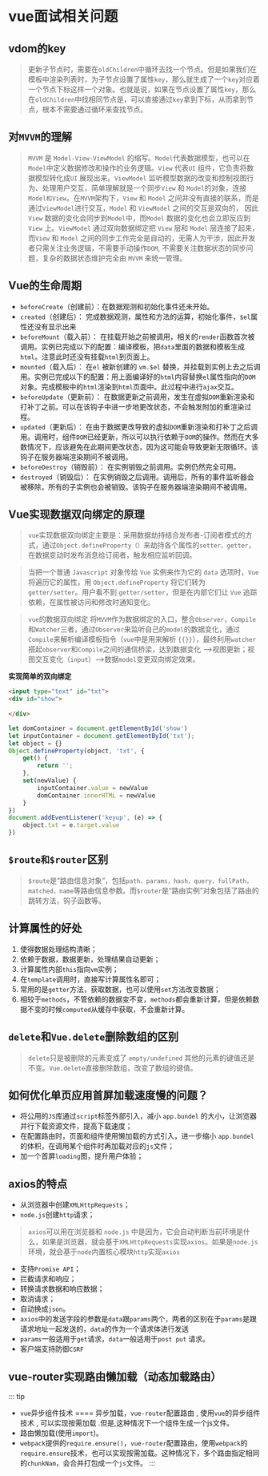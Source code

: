 # vue面试相关问题
## vdom的key
> 更新子节点时，需要在`oldChildren`中循环去找一个节点。但是如果我们在模板中渲染列表时，为子节点设置了属性`key`，那么就生成了一个`key`对应着一个节点下标这样一个对象。也就是说，如果在节点设置了属性`key`，那么在`oldChildren`中找相同节点是，可以直接通过`key`拿到下标，从而拿到节点，根本不需要通过循环来查找节点。

## 对`MVVM`的理解
> `MVVM` 是 `Model-View-ViewModel` 的缩写。`Model`代表数据模型，也可以在`Model`中定义数据修改和操作的业务逻辑。`View` 代表`UI` 组件，它负责将数据模型转化成`UI` 展现出来。`ViewModel` 监听模型数据的改变和控制视图行为、处理用户交互，简单理解就是一个同步`View` 和 `Model`的对象，连接`Model和View`。在`MVVM`架构下，`View` 和 `Model` 之间并没有直接的联系，而是通过`ViewModel`进行交互，`Model` 和 `ViewModel` 之间的交互是双向的， 因此`View` 数据的变化会同步到`Model`中，而`Model` 数据的变化也会立即反应到`View` 上。`ViewModel` 通过双向数据绑定把 `View` 层和 `Model` 层连接了起来，而`View` 和 `Model` 之间的同步工作完全是自动的，无需人为干涉，因此开发者只需关注业务逻辑，不需要手动操作`DOM`, 不需要关注数据状态的同步问题，复杂的数据状态维护完全由 `MVVM` 来统一管理。

## Vue的生命周期
- `beforeCreate`（创建前）：在数据观测和初始化事件还未开始。
- `created`（创建后）： 完成数据观测，属性和方法的运算，初始化事件，`$el`属性还没有显示出来
- `beforeMount`（载入前）： 在挂载开始之前被调用，相关的`render`函数首次被调用。实例已完成以下的配置：编译模板，把`data`里面的数据和模板生成`html`。注意此时还没有挂载`html`到页面上。
- `mounted`（载入后）： 在`el` 被新创建的 `vm.$el` 替换，并挂载到实例上去之后调用。实例已完成以下的配置：用上面编译好的`html`内容替换`el`属性指向的`DOM`对象。完成模板中的`html`渲染到`html`页面中。此过程中进行`ajax`交互。
- `beforeUpdate`（更新前）： 在数据更新之前调用，发生在虚拟`DOM`重新渲染和打补丁之前。可以在该钩子中进一步地更改状态，不会触发附加的重渲染过程。
- `updated`（更新后）： 在由于数据更改导致的虚拟`DOM`重新渲染和打补丁之后调用。调用时，组件`DOM`已经更新，所以可以执行依赖于`DOM`的操作。然而在大多数情况下，应该避免在此期间更改状态，因为这可能会导致更新无限循环。该钩子在服务器端渲染期间不被调用。
- `beforeDestroy`（销毁前）： 在实例销毁之前调用。实例仍然完全可用。
- `destroyed`（销毁后）： 在实例销毁之后调用。调用后，所有的事件监听器会被移除，所有的子实例也会被销毁。该钩子在服务器端渲染期间不被调用。

## Vue实现数据双向绑定的原理
> `vue`实现数据双向绑定主要是：采用数据劫持结合发布者-订阅者模式的方式，通过`Object.defineProperty（）`来劫持各个属性的`setter，getter`，在数据变动时发布消息给订阅者，触发相应监听回调。

> 当把一个普通 `Javascript` 对象传给 `Vue` 实例来作为它的 `data` 选项时，`Vue` 将遍历它的属性，用 `Object.defineProperty` 将它们转为 `getter/setter`。用户看不到 `getter/setter`，但是在内部它们让 `Vue` 追踪依赖，在属性被访问和修改时通知变化。

> `vue`的数据双向绑定 将`MVVM`作为数据绑定的入口，整合`Observer`，`Compile`和`Watcher`三者，通过`Observer`来监听自己的`model`的数据变化，通过`Compile`来解析编译模板指令（`vue`中是用来解析 `{{}}`），最终利用`watcher`搭起`observer`和`Compile`之间的通信桥梁，达到数据变化 —>视图更新；视图交互变化（`input`）—>数据`model`变更双向绑定效果。

**实现简单的双向绑定**
```html
<input type="text" id="txt">
<div id="show">
    
</div>
```
```js
let domContainer = document.getElementById('show')
let inputContainer = document.getElementById('txt');
let object = {}
Object.defineProperty(object, 'txt', {
    get() {
        return '';
    },
    set(newValue) {
        inputContainer.value = newValue
        domContainer.innerHTML = newValue
    }
})
document.addEventListener('keyup', (e) => {
    object.txt = e.target.value
})
```

## `$route和$router`区别
> `$route`是“路由信息对象”，包括`path，params，hash，query，fullPath，matched，name`等路由信息参数。而`$router`是“路由实例”对象包括了路由的跳转方法，钩子函数等。

## 计算属性的好处
1. 使得数据处理结构清晰；
2. 依赖于数据，数据更新，处理结果自动更新；
3. 计算属性内部`this`指向`vm`实例；
4. 在`template`调用时，直接写计算属性名即可；
5. 常用的是`getter`方法，获取数据，也可以使用`set`方法改变数据；
6. 相较于`methods`，不管依赖的数据变不变，`methods`都会重新计算，但是依赖数据不变的时候`computed`从缓存中获取，不会重新计算。

## `delete`和`Vue.delete`删除数组的区别
> `delete`只是被删除的元素变成了 `empty/undefined` 其他的元素的键值还是不变。`Vue.delete`直接删除数组，改变了数组的键值。

## 如何优化单页应用首屏加载速度慢的问题？
- 将公用的`JS`库通过`script`标签外部引入，减小 `app.bundel` 的大小，让浏览器并行下载资源文件，提高下载速度；
- 在配置路由时，页面和组件使用懒加载的方式引入，进一步缩小 `app.bundel` 的体积，在调用某个组件时再加载对应的`js`文件；
- 加一个首屏`loading`图，提升用户体验；

## axios的特点
- 从浏览器中创建`XMLHttpRequests`；
- `node.js`创建`http`请求；
> `axios`可以用在浏览器和 `node.js` 中是因为，它会自动判断当前环境是什么，如果是浏览器，就会基于`XMLHttpRequests`实现`axios`。如果是`node.js`环境，就会基于`node`内置核心模块`http`实现`axios`

- 支持`Promise API`；
- 拦截请求和响应；
- 转换请求数据和响应数据；
- 取消请求；
- 自动换成`json`。
- `axios`中的发送字段的参数是`data`跟`params`两个，两者的区别在于`params`是跟请求地址一起发送的，`data`的作为一个请求体进行发送
- `params`一般适用于`get`请求，`data`一般适用于`post put` 请求。
- 客户端支持防御`CSRF`

## vue-router实现路由懒加载（动态加载路由）
::: tip
- `vue`异步组件技术 ==== 异步加载，`vue-router`配置路由 , 使用`vue`的异步组件技术 , 可以实现按需加载 .但是,这种情况下一个组件生成一个js文件。
- 路由懒加载(使用`import`)。
- `webpack`提供的`require.ensure()`，`vue-router`配置路由，使用`webpack`的`require.ensure`技术，也可以实现按需加载。这种情况下，多个路由指定相同的`chunkNam`，会合并打包成一个`js`文件。
:::